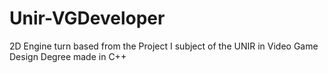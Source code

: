 # Unir-VGDeveloper
2D Engine turn based from the Project I subject of the UNIR in Video Game Design Degree made in C++
